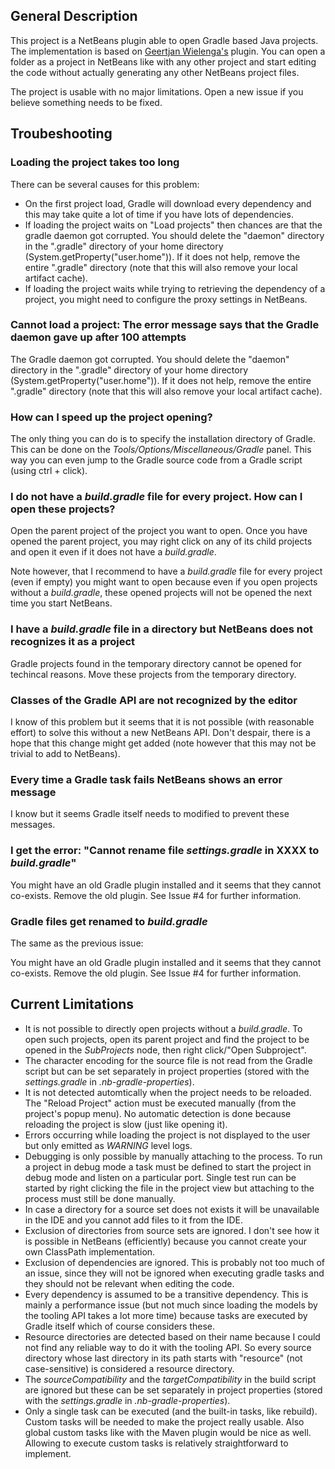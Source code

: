 General Description
-------------------

This project is a NetBeans plugin able to open Gradle based Java projects.
The implementation is based on [Geertjan Wielenga's](https://blogs.oracle.com/geertjan/) plugin.
You can open a folder as a project in NetBeans like with any other project and
start editing the code without actually generating any other NetBeans project files.

The project is usable with no major limitations. Open a new issue if you believe something needs
to be fixed.

Troubeshooting
--------------

### Loading the project takes too long ###

There can be several causes for this problem:

- On the first project load, Gradle will download every
  dependency and this may take quite a lot of time if you have lots
  of dependencies.
- If loading the project waits on "Load projects" then chances are that
  the gradle daemon got corrupted. You should delete the "daemon" directory
  in the ".gradle" directory of your home directory (System.getProperty("user.home")).
  If it does not help, remove the entire ".gradle" directory (note that this will also
  remove your local artifact cache).
- If loading the project waits while trying to retrieving the dependency of a project,
  you might need to configure the proxy settings in NetBeans.

### Cannot load a project: The error message says that the Gradle daemon gave up after 100 attempts ###

The Gradle daemon got corrupted. You should delete the "daemon" directory in the ".gradle"
directory of your home directory (System.getProperty("user.home")). If it does not help,
remove the entire ".gradle" directory (note that this will also remove your local
artifact cache).

### How can I speed up the project opening? ###

The only thing you can do is to specify the installation directory of Gradle.
This can be done on the *Tools/Options/Miscellaneous/Gradle* panel. This way
you can even jump to the Gradle source code from a Gradle script (using ctrl + click).

### I do not have a *build.gradle* file for every project. How can I open these projects? ###

Open the parent project of the project you want to open. Once you have opened the parent project,
you may right click on any of its child projects and open it even if it does not have
a *build.gradle*.

Note however, that I recommend to have a *build.gradle* file for every project
(even if empty) you might want to open because even if you open projects without
a *build.gradle*, these opened projects will not be opened the next time you
start NetBeans.

### I have a *build.gradle* file in a directory but NetBeans does not recognizes it as a project ###

Gradle projects found in the temporary directory cannot be opened for techincal reasons.
Move these projects from the temporary directory.

### Classes of the Gradle API are not recognized by the editor ###

I know of this problem but it seems that it is not possible (with reasonable effort)
to solve this without a new NetBeans API. Don't despair, there is a hope that this change
might get added (note however that this may not be trivial to add to NetBeans).

### Every time a Gradle task fails NetBeans shows an error message ###

I know but it seems Gradle itself needs to modified to prevent these messages.

### I get the error: "Cannot rename file *settings.gradle* in XXXX to *build.gradle*" ###

You might have an old Gradle plugin installed and it seems that they cannot co-exists.
Remove the old plugin. See Issue #4 for further information.

### Gradle files get renamed to *build.gradle* ###

The same as the previous issue:

You might have an old Gradle plugin installed and it seems that they cannot co-exists.
Remove the old plugin. See Issue #4 for further information.

Current Limitations
-------------------

- It is not possible to directly open projects without a *build.gradle*.
  To open such projects, open its parent project and find the project to
  be opened in the *SubProjects* node, then right click/"Open Subproject".
- The character encoding for the source file is not read from the Gradle
  script but can be set separately in project properties (stored with the
  *settings.gradle* in *.nb-gradle-properties*).
- It is not detected automtically when the project needs to be reloaded.
  The "Reload Project" action must be executed manually (from the project's
  popup menu). No automatic detection is done because reloading the project is
  slow (just like opening it).
- Errors occurring while loading the project is not displayed to the user but
  only emitted as *WARNING* level logs.
- Debugging is only possible by manually attaching to the process. To run a project
  in debug mode a task must be defined to start the project in debug mode and listen
  on a particular port. Single test run can be started by right clicking the file in
  the project view but attaching to the process must still be done manually.
- In case a directory for a source set does not exists it will be unavailable
  in the IDE and you cannot add files to it from the IDE.
- Exclusion of directories from source sets are ignored. I don't see how it
  is possible in NetBeans (efficiently) because you cannot create your own
  ClassPath implementation.
- Exclusion of dependencies are ignored. This is probably not too much of an issue,
  since they will not be ignored when executing gradle tasks and they should not be
  relevant when editing the code.
- Every dependency is assumed to be a transitive dependency. This is mainly
  a performance issue (but not much since loading the models by the
  tooling API takes a lot more time) because tasks are executed by Gradle itself
  which of course considers these.
- Resource directories are detected based on their name because I could not
  find any reliable way to do it with the tooling API. So every source
  directory whose last directory in its path starts with "resource"
  (not case-sensitive) is considered a resource directory.
- The *sourceCompatibility* and the *targetCompatibility* in the build script are ignored
  but these can be set separately in project properties (stored with the
  *settings.gradle* in *.nb-gradle-properties*).
- Only a single task can be executed (and the built-in tasks, like rebuild). Custom
  tasks will be needed to make the project really usable. Also global custom tasks
  like with the Maven plugin would be nice as well. Allowing to execute custom tasks
  is relatively straightforward to implement.
